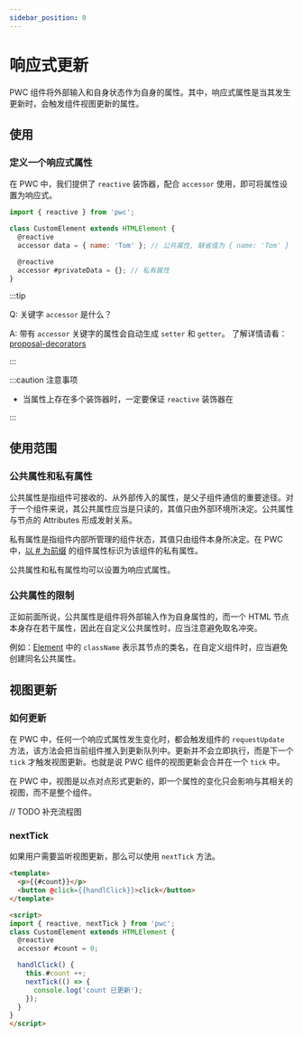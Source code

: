 ```yaml
---
sidebar_position: 0
---
```


# 响应式更新

PWC 组件将外部输入和自身状态作为自身的属性。其中，响应式属性是当其发生更新时，会触发组件视图更新的属性。

## 使用
### 定义一个响应式属性

在 PWC 中，我们提供了 `reactive` 装饰器，配合 `accessor` 使用，即可将属性设置为响应式。

```js
import { reactive } from 'pwc';

class CustomElement extends HTMLElement {
  @reactive
  accessor data = { name: 'Tom' }; // 公共属性, 缺省值为 { name: 'Tom' }

  @reactive
  accessor #privateData = {}; // 私有属性
}
```

:::tip

Q: 关键字 `accessor` 是什么？

A: 带有 `accessor` 关键字的属性会自动生成 `setter` 和 `getter`。 了解详情请看：[proposal-decorators](https://github.com/tc39/proposal-decorators)

::: 

:::caution 注意事项

- 当属性上存在多个装饰器时，一定要保证 `reactive` 装饰器在

::: 


## 使用范围

### 公共属性和私有属性

公共属性是指组件可接收的、从外部传入的属性，是父子组件通信的重要途径。对于一个组件来说，其公共属性应当是只读的，其值只由外部环境所决定。公共属性与节点的 Attributes 形成发射关系。

私有属性是指组件内部所管理的组件状态，其值只由组件本身所决定。在 PWC 中，[以 # 为前缀](https://developer.mozilla.org/en-US/docs/Web/JavaScript/Reference/Classes/Private_class_fields) 的组件属性标识为该组件的私有属性。

公共属性和私有属性均可以设置为响应式属性。

### 公共属性的限制

正如前面所说，公共属性是组件将外部输入作为自身属性的，而一个 HTML 节点本身存在若干属性，因此在自定义公共属性时，应当注意避免取名冲突。

例如：[Element](https://developer.mozilla.org/en-US/docs/Web/API/Element) 中的 `className` 表示其节点的类名，在自定义组件时，应当避免创建同名公共属性。

## 视图更新

### 如何更新

在 PWC 中，任何一个响应式属性发生变化时，都会触发组件的 `requestUpdate` 方法，该方法会把当前组件推入到更新队列中。更新并不会立即执行，而是下一个 `tick` 才触发视图更新。也就是说 PWC 组件的视图更新会合并在一个 `tick` 中。

在 PWC 中，视图是以点对点形式更新的，即一个属性的变化只会影响与其相关的视图，而不是整个组件。

// TODO 补充流程图

### nextTick

如果用户需要监听视图更新，那么可以使用 `nextTick` 方法。

```html
<template>
  <p>{{#count}}</p>
  <button @click={{handlClick}}>click</button>
</template>

<script>
import { reactive, nextTick } from 'pwc';
class CustomElement extends HTMLElement {
  @reactive
  accessor #count = 0;

  handlClick() {
    this.#count ++;
    nextTick(() => {
      console.log('count 已更新');
    });
  }
}
</script>
```


